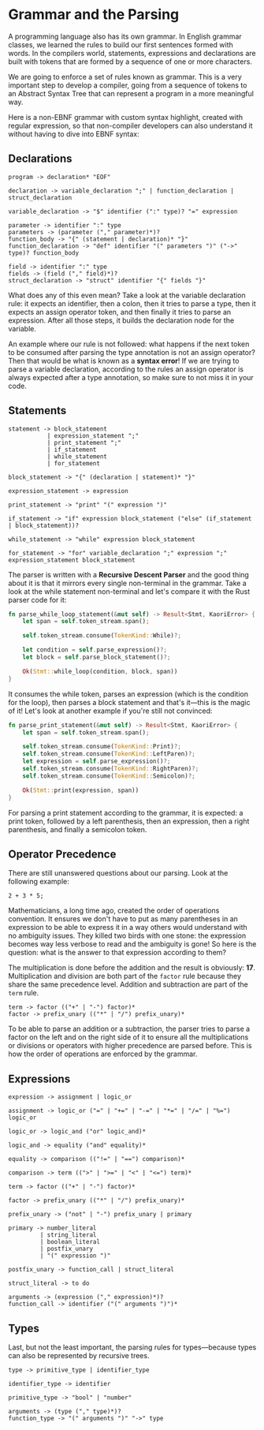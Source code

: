 # Grammar and the Parsing

A programming language also has its own grammar. In English grammar classes, we learned the rules to build our first sentences formed with words. In the compilers world, statements, expressions and declarations are built with tokens that are formed by a sequence of one or more characters.

We are going to enforce a set of rules known as grammar. This is a very important step to develop a compiler, going from a sequence of tokens to an Abstract Syntax Tree that can represent a program in a more meaningful way.

Here is a non-EBNF grammar with custom syntax highlight, created with regular expression, so that non-compiler developers can also understand it without having to dive into EBNF syntax:

## Declarations

```regex-grammar
program -> declaration* "EOF"

declaration -> variable_declaration ";" | function_declaration | struct_declaration

variable_declaration -> "$" identifier (":" type)? "=" expression

parameter -> identifier ":" type
parameters -> (parameter ("," parameter)*)?
function_body -> "{" (statement | declaration)* "}"
function_declaration -> "def" identifier "(" parameters ")" ("->" type)? function_body

field -> identifier ":" type
fields -> (field ("," field)*)?
struct_declaration -> "struct" identifier "{" fields "}"
```

What does any of this even mean? Take a look at the variable declaration rule: it expects an identifier, then a colon, then it tries to parse a type, then it expects an assign operator token, and then finally it tries to parse an expression. After all those steps, it builds the declaration node for the variable.

An example where our rule is not followed: what happens if the next token to be consumed after parsing the type annotation is not an assign operator? Then that would be what is known as a **syntax error**! If we are trying to parse a variable declaration, according to the rules an assign operator is always expected after a type annotation, so make sure to not miss it in your code.

## Statements

```regex-grammar
statement -> block_statement
           | expression_statement ";"
           | print_statement ";"
           | if_statement
           | while_statement
           | for_statement

block_statement -> "{" (declaration | statement)* "}"

expression_statement -> expression

print_statement -> "print" "(" expression ")"

if_statement -> "if" expression block_statement ("else" (if_statement | block_statement))?

while_statement -> "while" expression block_statement

for_statement -> "for" variable_declaration ";" expression ";" expression_statement block_statement
```

The parser is written with a **Recursive Descent Parser** and the good thing about it is that it mirrors every single non-terminal in the grammar. Take a look at the while statement non-terminal and let's compare it with the Rust parser code for it:

```rust no_run
fn parse_while_loop_statement(&mut self) -> Result<Stmt, KaoriError> {
    let span = self.token_stream.span();

    self.token_stream.consume(TokenKind::While)?;

    let condition = self.parse_expression()?;
    let block = self.parse_block_statement()?;

    Ok(Stmt::while_loop(condition, block, span))
}
```

It consumes the while token, parses an expression (which is the condition for the loop), then parses a block statement and that's it—this is the magic of it! Let's look at another example if you're still not convinced:

```rust no_run
fn parse_print_statement(&mut self) -> Result<Stmt, KaoriError> {
    let span = self.token_stream.span();

    self.token_stream.consume(TokenKind::Print)?;
    self.token_stream.consume(TokenKind::LeftParen)?;
    let expression = self.parse_expression()?;
    self.token_stream.consume(TokenKind::RightParen)?;
    self.token_stream.consume(TokenKind::Semicolon)?;

    Ok(Stmt::print(expression, span))
}
```

For parsing a print statement according to the grammar, it is expected: a print token, followed by a left parenthesis, then an expression, then a right parenthesis, and finally a semicolon token.

## Operator Precedence

There are still unanswered questions about our parsing. Look at the following example:

```kaori
2 + 3 * 5;
```

Mathematicians, a long time ago, created the order of operations convention. It ensures we don't have to put as many parentheses in an expression to be able to express it in a way others would understand with no ambiguity issues. They killed two birds with one stone: the expression becomes way less verbose to read and the ambiguity is gone! So here is the question: what is the answer to that expression according to them?

The multiplication is done before the addition and the result is obviously: **17**. Multiplication and division are both part of the `factor` rule because they share the same precedence level. Addition and subtraction are part of the `term` rule.

```regex-grammar
term -> factor (("+" | "-") factor)*
factor -> prefix_unary (("*" | "/") prefix_unary)*
```

To be able to parse an addition or a subtraction, the parser tries to parse a factor on the left and on the right side of it to ensure all the multiplications or divisions or operators with higher precedence are parsed before. This is how the order of operations are enforced by the grammar.

## Expressions

```regex-grammar
expression -> assignment | logic_or

assignment -> logic_or ("=" | "+=" | "-=" | "*=" | "/=" | "%=") logic_or

logic_or -> logic_and ("or" logic_and)*

logic_and -> equality ("and" equality)*

equality -> comparison (("!=" | "==") comparison)*

comparison -> term ((">" | ">=" | "<" | "<=") term)*

term -> factor (("+" | "-") factor)*

factor -> prefix_unary (("*" | "/") prefix_unary)*

prefix_unary -> ("not" | "-") prefix_unary | primary

primary -> number_literal
         | string_literal
         | boolean_literal
         | postfix_unary
         | "(" expression ")"

postfix_unary -> function_call | struct_literal

struct_literal -> to do

arguments -> (expression ("," expression)*)?
function_call -> identifier ("(" arguments ")")*
```

## Types

Last, but not the least important, the parsing rules for types—because types can also be represented by recursive trees.

```regex-grammar
type -> primitive_type | identifier_type

identifier_type -> identifier

primitive_type -> "bool" | "number"

arguments -> (type ("," type)*)?
function_type -> "(" arguments ")" "->" type
```
